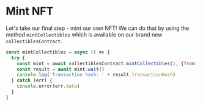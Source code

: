 # Mint NFT

Let's take our final step - mint our own NFT! We can do that by using the method `mintCollectibles` which is available on our brand new `collectiblesContract`.

```jsx
const mintCollectibles = async () => {
  try {
    const mint = await collectiblesContract.mintCollectibles(1, {from: accounts[0]})
    const result = await mint.wait()
    console.log('Transaction hash: ' + result.transactionHash)
  } catch (err) {
    console.error(err.data)
  }
}
```
